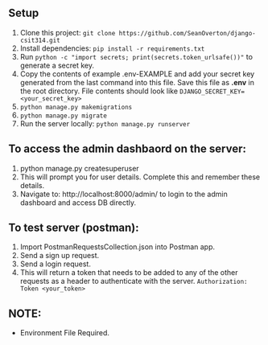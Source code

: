 
## Setup
1) Clone this project: ```git clone https://github.com/SeanOverton/django-csit314.git```
2) Install dependencies: ```pip install -r requirements.txt```
3) Run ```python -c "import secrets; print(secrets.token_urlsafe())"``` to generate a secret key. 
4) Copy the contents of example .env-EXAMPLE and add your secret key generated from the last command into this file. Save this file as **.env** in the root directory. 
  File contents should look like ```DJANGO_SECRET_KEY=<your_secret_key>```
5) ```python manage.py makemigrations```
6) ```python manage.py migrate```
7) Run the server locally: ```python manage.py runserver```

## To access the admin dashbaord on the server:
1) python manage.py createsuperuser
2) This will prompt you for user details. Complete this and remember these details.
3) Navigate to: http://localhost:8000/admin/ to login to the admin dashboard and access DB directly.

## To test server (postman):
1) Import PostmanRequestsCollection.json into Postman app.
2) Send a sign up request.
3) Send a login request.
4) This will return a token that needs to be added to any of the other requests as a header to authenticate with the server. ```Authorization: Token <your_token>```

## NOTE:
- Environment File Required.
[^postmansetup]: Postman requests test setup. Import PostmanRequestsCollection.json into [Postman](https://www.postman.com/downloads/)
